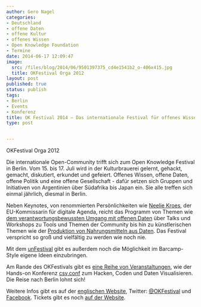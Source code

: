 ```yaml
---
author: Gero Nagel
categories:
- Deutschland
- offene Daten
- offene Kultur
- offenes Wissen
- Open Knowledge Foundation
- Termine
date: 2014-06-17 12:09:47
image:
  src: /files/blog/2014/06/9501397375_cd4e1541b2_o-406x415.jpg
  title: OKFestival Orga 2012
layout: post
published: true
status: publish
tags:
- Berlin
- Events
- Konferenz
title: OK Festival 2014 – Das internationale Festival für offenes Wissen kommt nach Berlin
type: post


---
```


 OKFestival Orga 2012

Die internationale Open-Community trifft sich zum Open Knowledge Festival in Berlin. Vom 15. bis 17. Juli wird in der Kulturbrauerei gelernt, gehackt, gemacht, diskutiert, erkundet und gefeiert. Offenes Wissen, offene Daten, offene Politik und eine offene Gesellschaft - dafür setzen sich Gruppen und Initiativen von Argentinien über Südafrika bis Japan ein. Sie alle treffen sich einmal jährlich, diesmal in Berlin.

Neben Keynotes, von renommierten Persönlichkeiten wie [Neelie Kroes](http://2014.okfestival.org/the-keynote-excitement-begins/), der EU-Kommissarin für digitale Agenda, reicht das Programm von Themen wie [dem verantwortungsbewussten Umgang mit offenen Daten](http://okfestival2014.sched.org/event/6ed9da1d659a08cec3932252e523631d#.U58UcHV515R) über Talks und Workshops zu Tools und Themen der Community bis hin zu künstlerischen Themen wie der [Produktion von Nahrungsmitteln aus Daten](http://okfestival2014.sched.org/event/e0aae22a083c094f92149720b27ed5c6?iframe=no&w=100&sidebar=yes&bg=no). Das Festival verspricht so groß und vielfältig zu werden wie noch nie.

Mit dem [unFestival](http://2014.okfestival.org/lets-try-something-new-unfestival/) gibt es außerdem noch die Möglichkeit im Barcamp-Style eigene Ideen einzubringen.

Am Rande des OKFestivals gibt es [eine Reihe von Veranstaltungen](http://2014.okfestival.org/okfestival-fringe-events/), wie der Hands-on Konferenz [csv,conf](http://csvconf.com/) zum Hacken, Coden und Daten Visualisieren. Die Reise nach Berlin lohnt sich!

Weitere Infos gibt es auf der [englischen Website](http://2014.okfestival.org/), Twitter: [@OKFestival](https://twitter.com/OKFestival) und [Facebook](https://www.facebook.com/OpenKnowledgeFestival). Tickets gibt es noch [auf der Website](http://2014.okfestival.org/tickets/).